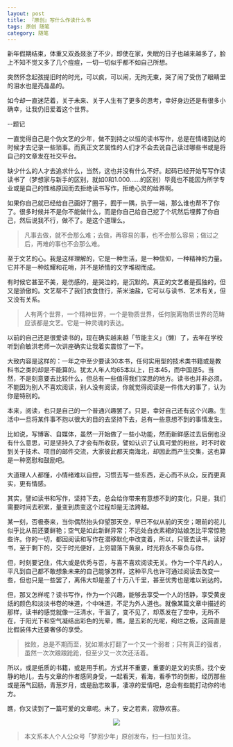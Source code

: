 ```yaml
---
layout: post
title: 『原创』写什么作读什么书
tags: 原创 随笔
category: 随笔
---
```


新年假期结束，体重又双叒叕涨了不少，即使在家，失眠的日子也越来越多了，脸上不知不觉又多了几个痘痘，一切一切似乎都不如自己所想。

突然怀念起孩提旧时的时光，可以疯，可以闹，无拘无束，哭了闹了受伤了眼睛里的泪水也是亮晶晶的。

如今却一直迷茫着，关于未来、关于人生有了更多的思考，幸好身边还是有很多小确幸，让我仍旧爱着这个世界。

--题记

一直觉得自己是个伪文艺的少年，做不到持之以恒的读书写作，总是在情绪到达的时候才去记录一些琐事。而真正文艺属性的人们才不会去说自己读过哪些书或是将自己的文章发在社交平台。

缺少什么的人才去追求什么，当然，这也并没有什么不好。起码已经开始写写作读读书了（梦想家与新手的区别，就如0和1.000......的区别）毕竟也不能因为所学专业或是自己的性格原因而去拒绝读书写作，拒绝心灵的给养啊。

如果你自己就已经给自己画好了圈子，囿于一隅，执于一端，那么谁也帮不了你了。很多时候并不是你不能做什么，而是你自己给自己挖了个坑然后埋葬了你自己，然后说我不行，做不了。是这个道理么。

> 凡事去做，就不会那么难；去做，再容易的事，也不会那么容易；做过之后，再难的事也不会那么难。

至于文艺的心。我是这样理解的，它是一种生活，是一种信仰，一种精神的力量。它并不是一种炫耀和花哨，并不是矫情的文字堆砌而成。

有时候它甚至不美，是伤感的，是哭泣的，是沉默的。真正的文艺者是孤独的，但又是骄傲的。文艺帮不了我们衣食住行，茶米油盐，它可以与读书、艺术有关，但又没有关系。

> 人有两个世界，一个精神世界，一个是物质世界，任何脱离物质世界的范畴应该都是文艺。它是一种灵魂的表达。

以前的自己还是很爱读书的，现在确实越来越「节能主义」（懒）了，去年在学校听到俞敏洪老师一次讲座确实让我着实震惊了一下。

大致内容是这样的：一年之中至少要读30本书，任何实用型的技术类书籍或是教科书之类的却是不能算的。犹太人年人均65本以上，日本45，而中国是5。当然，不是刻意要去比较什么，但总有一些值得我们深思的地方。读书也并非必须。不能因为别人不喜欢阅读，别人没有阅读，你就觉得阅读是一件伟大的事了，认为你是特别的。

本来，阅读，也只是自己的一个普通兴趣罢了。只是，幸好自己还有这个兴趣。生活中一旦将某件事不抱以很大的目的去坚持下去，总有一些意想不到的事情发生。

比如说，写博客、自媒体，虽然一开始做了一些小功能，然而新鲜感过去后倒也没有什么意思，可是坚持久了才会有所收获，譬如认识了认真可爱的粉丝，时不时收到关于技术、项目的邮件交流，大家彼此都天南海北，却因此而产生交集，这也算是一种宽慰和鼓励吧。

大道理人人都懂，小情绪难以自控，习惯去写一些东西，走心而不从众，反而更真实，更有情感。

其实，譬如读书和写作，坚持下去，总会给你带来有意想不到的变化，只是，我们需要时间去积累，量变到质变这个过程却是无法跨越。

某一刻，否极泰来，当你偶然抬头仰望那天空，早已不似从前的天空；眼前的花儿似乎比从前还要鲜艳；空气是如此新鲜异常；不远处白衣素裙的姑娘怎比平常惊艳些许。你的一切，都因阅读和写作在潜移默化中改变着，所以，只管去读书，读好书，至于剩下的，交于时光便好，上穷碧落下黄泉，时光将永不辜负与你。

但，时刻要记住，伟大或是优秀与否，与喜不喜欢阅读无关。作为一个平凡的人，平凡到自己都不敢想象未来的自己能够怎样，这种平凡也许可通过阅读去改变一些，但也只是一些罢了，离伟大却是差了十万八千里，甚至优秀也是难以到达的。

但，那又怎样呢？读书写作，作为一个兴趣，能够去享受一个人的恬静，享受黄皮纸的颜色和淡淡书卷的味道，个中味道，不足为外人道也。就像某篇文章中描述的那样，读书的感觉就像一汪清水，干涸了，变不见了，却蒸发在了空中，无所不在，于阳光下和空气凝结出彩色的光晕，瞧，是五彩的光呢，绚烂之极，这简直是比假装伟大还要奢侈的享受。

> 挫败，总是不期而至，犹如潮水打翻了一个又一个弱者；只有真正的强者，虽然一次次踉踉跄跄，但至少又一次次还活着。

所以，或是纸质的书籍，或是用手机，方式并不重要，重要的是文的实质。找个安静的地儿，去与文章的作者感同身受，一起看天，看海，看季节的倒影，经历那些或是荡气回肠，青葱岁月，或是励志故事，凄凉的爱情吧，总会有些能打动你的地方。

瞧，你又读到了一篇可爱的文章呢。末了，安之若素，寂静欢喜。

<div align="center">
<img src="http://rann.cc/assets/img/qrcode-horizon1.png"/>
</div>

> 本文系本人个人公众号「梦回少年」原创发布，扫一扫加关注。